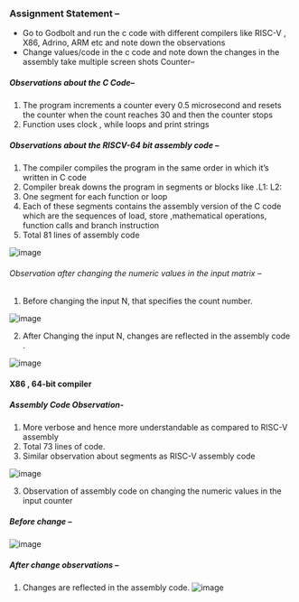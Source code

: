 ### Assignment Statement – 
-	Go to Godbolt and run the c code with different compilers like RISC-V , X86, Adrino, ARM etc and note down the observations
-	Change values/code in the c code and note down the changes in the assembly take multiple screen shots
Counter– 

##### Observations about the C Code– 
1.	The program increments a counter every 0.5 microsecond and resets the counter when the count reaches 30 and then the counter stops 
2.	Function  uses clock , while loops and print strings 

##### Observations about the RISCV-64 bit assembly code – 
1.	The compiler compiles the program in the same order in which it’s written in C code
2.	Compiler break downs the program in segments or blocks like .L1: L2: 
3.	One segment for each function or loop 
4.	Each of these segments contains the assembly version of the C code which are the sequences of load, store ,mathematical operations, function calls and branch instruction 
5.	Total 81 lines of assembly code

![image](https://github.com/user-attachments/assets/f1897876-44ee-4afe-a832-41c14ece1e80)
 
 ###### Observation after changing the numeric values in the input matrix – 
1.	Before changing the input N, that specifies the count number.

  ![image](https://github.com/user-attachments/assets/7835354c-f219-4890-8f5e-ffbf24c78879)


2.	After Changing the input N, changes are reflected in the assembly code .

  ![image](https://github.com/user-attachments/assets/a4403cda-a3e9-4d00-b7d3-e0b62ccbe518)


#### X86 , 64-bit compiler
##### Assembly Code Observation- 
1.	More verbose  and hence more understandable as compared to RISC-V  assembly
2.	Total 73 lines of code.
3.	Similar observation about segments as RISC-V assembly code 
  
![image](https://github.com/user-attachments/assets/0280ff1e-4284-4b1a-a3e6-af2afe78aa3c)

3.	Observation of assembly code on changing the numeric values in the input counter
##### Before change – 

![image](https://github.com/user-attachments/assets/3bdd41f3-58b1-4c98-ba6c-80dad7944876)


 ##### After change observations –
1.	Changes are reflected in the assembly code.
![image](https://github.com/user-attachments/assets/6499d942-e514-4eab-9a1a-8e9c11c25a42)



